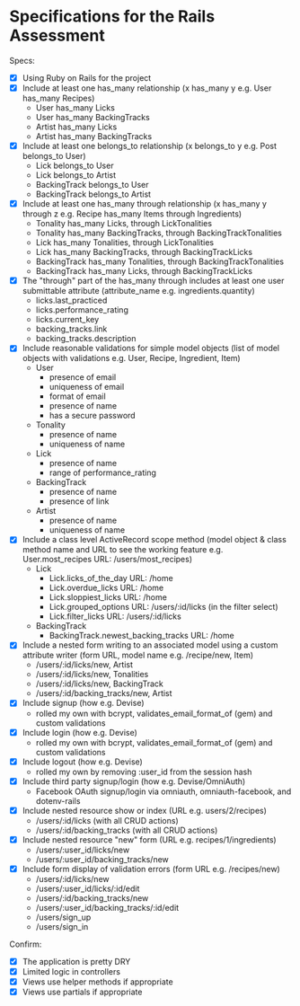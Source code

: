 # Specifications for the Rails Assessment

Specs:
- [x] Using Ruby on Rails for the project
- [x] Include at least one has_many relationship (x has_many y e.g. User has_many Recipes)
  - User has_many Licks
  - User has_many BackingTracks
  - Artist has_many Licks
  - Artist has_many BackingTracks
- [x] Include at least one belongs_to relationship (x belongs_to y e.g. Post belongs_to User)
  - Lick belongs_to User
  - Lick belongs_to Artist
  - BackingTrack belongs_to User
  - BackingTrack belongs_to Artist
- [x] Include at least one has_many through relationship (x has_many y through z e.g. Recipe has_many Items through Ingredients)
  - Tonality has_many Licks, through LickTonalities
  - Tonality has_many BackingTracks, through BackingTrackTonalities
  - Lick has_many Tonalities, through LickTonalities
  - Lick has_many BackingTracks, through BackingTrackLicks
  - BackingTrack has_many Tonalities, through BackingTrackTonalities
  - BackingTrack has_many Licks, through BackingTrackLicks
- [x] The "through" part of the has_many through includes at least one user submittable attribute (attribute_name e.g. ingredients.quantity)
  - licks.last_practiced
  - licks.performance_rating
  - licks.current_key
  - backing_tracks.link
  - backing_tracks.description
- [x] Include reasonable validations for simple model objects (list of model objects with validations e.g. User, Recipe, Ingredient, Item)
  - User
    - presence of email
    - uniqueness of email
    - format of email
    - presence of name
    - has a secure password
  - Tonality
    - presence of name
    - uniqueness of name
  - Lick
    - presence of name
    - range of performance_rating
  - BackingTrack
    - presence of name
    - presence of link
  - Artist
    - presence of name
    - uniqueness of name
- [x] Include a class level ActiveRecord scope method (model object & class method name and URL to see the working feature e.g. User.most_recipes URL: /users/most_recipes)
  - Lick
    - Lick.licks_of_the_day URL: /home
    - Lick.overdue_licks URL: /home
    - Lick.sloppiest_licks URL: /home
    - Lick.grouped_options URL: /users/:id/licks (in the filter select)
    - Lick.filter_licks URL: /users/:id/licks
  - BackingTrack
    - BackingTrack.newest_backing_tracks URL: /home
- [x] Include a nested form writing to an associated model using a custom attribute writer (form URL, model name e.g. /recipe/new, Item)
  - /users/:id/licks/new, Artist
  - /users/:id/licks/new, Tonalities
  - /users/:id/licks/new, BackingTrack
  - /users/:id/backing_tracks/new, Artist
- [x] Include signup (how e.g. Devise)
  - rolled my own with bcrypt, validates_email_format_of (gem) and custom validations
- [x] Include login (how e.g. Devise)
  - rolled my own with bcrypt, validates_email_format_of (gem) and custom validations
- [x] Include logout (how e.g. Devise)
  - rolled my own by removing :user_id from the session hash
- [x] Include third party signup/login (how e.g. Devise/OmniAuth)
  - Facebook OAuth signup/login via omniauth, omniauth-facebook, and dotenv-rails
- [x] Include nested resource show or index (URL e.g. users/2/recipes)
  - /users/:id/licks (with all CRUD actions)
  - /users/:id/backing_tracks (with all CRUD actions)
- [x] Include nested resource "new" form (URL e.g. recipes/1/ingredients)
  - /users/:user_id/licks/new
  - /users/:user_id/backing_tracks/new
- [x] Include form display of validation errors (form URL e.g. /recipes/new)
  - /users/:id/licks/new
  - /users/:user_id/licks/:id/edit
  - /users/:id/backing_tracks/new
  - /users/:user_id/backing_tracks/:id/edit
  - /users/sign_up
  - /users/sign_in

Confirm:
- [x] The application is pretty DRY
- [x] Limited logic in controllers
- [x] Views use helper methods if appropriate
- [x] Views use partials if appropriate
